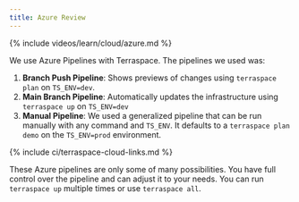 ```yaml
---
title: Azure Review
---
```


{% include videos/learn/cloud/azure.md %}

We use Azure Pipelines with Terraspace. The pipelines we used was:

1. **Branch Push Pipeline**: Shows previews of changes using `terraspace plan` on `TS_ENV=dev`.
2. **Main Branch Pipeline**: Automatically updates the infrastructure using `terraspace up` on `TS_ENV=dev`
3. **Manual Pipeline**: We used a generalized pipeline that can be run manually with any command and `TS_ENV`. It defaults to a `terraspace plan demo` on the `TS_ENV=prod` environment.

{% include ci/terraspace-cloud-links.md %}

These Azure pipelines are only some of many possibilities. You have full control over the pipeline and can adjust it to your needs. You can run `terraspace up` multiple times or use `terraspace all`.
